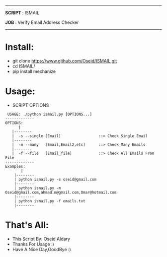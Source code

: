
***
**SCRIPT** : ISMAIL

   **JOB** : Verify Email Address Checker
***

# Install:
   - git clone https://www.github.com/Oseid/ISMAIL.git
   - cd ISMAIL/
   - pip install mechanize

# Usage:

  - SCRIPT OPTIONS
 ```
  USAGE: ./python ismail.py [OPTIONS...]
-------------
OPTIONS:
       |
    |--------
    |  -s --single [Email]                 ::> Check Single Email
    |--------
    |  -m --many   [Email,Email2,etc]      ::> Check Many Emails
    |--------
    |  -f --file   [Email_file]            ::> Check All Emails From File
-------------
Examples:
        |
     |--------
     | python ismail.py -s oseid@gmail.com
     |--------
     | python ismail.py -m Oseid@gmail.com,ahmad.m@gmail.com,Omar@hotmail.com
     |--------
     | python ismail.py -f emails.txt
     |--------

 ```

# That's All:
 - This Script By: Oseid Aldary
 - Thanks For Usage :)
 - Have A Nice Day,GoodBye :)
 
